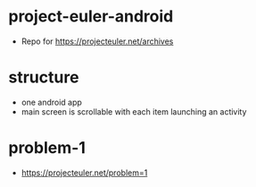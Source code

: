 # project-euler-android

* Repo for https://projecteuler.net/archives

# structure

* one android app
* main screen is scrollable with each item launching an activity

# problem-1

* https://projecteuler.net/problem=1
